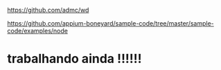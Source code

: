 https://github.com/admc/wd

https://github.com/appium-boneyard/sample-code/tree/master/sample-code/examples/node

# trabalhando ainda !!!!!!